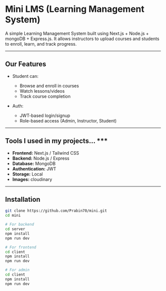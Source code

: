 # Mini LMS (Learning Management System)

A simple Learning Management System built using Next.js + Node.js + mongoDB + Express.js. It allows instructors to upload courses and students to enroll, learn, and track progress.

---

## Our Features

- Student can:
  - Browse and enroll in courses
  - Watch lessons/videos
  - Track course completion

- Auth:
  - JWT-based login/signup
  - Role-based access (Admin, Instructor, Student)

---

## Tools I used in my projects... ***

- **Frontend:** Next.js / Tailwind CSS
- **Backend:** Node.js / Express
- **Database:** MongoDB 
- **Authentication:** JWT 
- **Storage:**  Local
- **Images:** cloudinary

---

## Installation

```bash
git clone https://github.com/Prabin70/mini.git
cd mini

# For backend
cd server
npm install
npm run dev

# For frontend
cd client
npm install
npm run dev

# For admin
cd client
npm install
npm run dev
